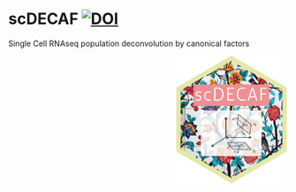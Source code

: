 # scDECAF [![DOI](https://zenodo.org/badge/205765388.svg)](https://zenodo.org/badge/latestdoi/205765388)
Single Cell RNAseq population deconvolution by canonical factors
 
<img src="scDECAF-01.png" width=200 align=right>
